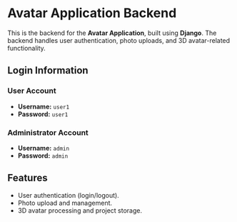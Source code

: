 # Avatar Application Backend

This is the backend for the **Avatar Application**, built using **Django**. The backend handles user authentication, photo uploads, and 3D avatar-related functionality.

## Login Information

### User Account
- **Username:** `user1`  
- **Password:** `user1`  

### Administrator Account
- **Username:** `admin`  
- **Password:** `admin`  

## Features
- User authentication (login/logout).
- Photo upload and management.
- 3D avatar processing and project storage.
